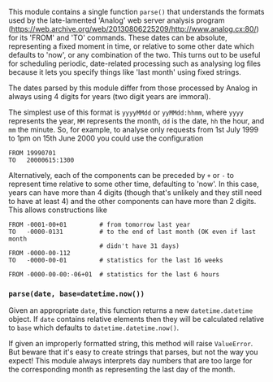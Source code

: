 This module contains a single function `parse()` that understands the formats
used by the late-lamented 'Analog' web server analysis program
(https://web.archive.org/web/20130806225209/http://www.analog.cx:80/) for its
'FROM' and 'TO' commands. These dates can be absolute, representing a fixed
moment in time, or relative to some other date which defaults to 'now', or any
combination of the two. This turns out to be useful for scheduling
periodic, date-related processing such as analysing log files because it lets
you specify things like 'last month' using fixed strings.

The dates parsed by this module differ from those processed by Analog in
always using 4 digits for years (two digit years are immoral).

The simplest use of this format is `yyyyMMdd` or `yyMMdd:hhmm`, where `yyyy`
represents the year, `MM` represents the month, `dd` is the date, `hh` the
hour, and `mm` the minute. So, for example, to analyse only requests from 1st
July 1999 to 1pm on 15th June 2000 you could use the configuration

    FROM 19990701
    TO   20000615:1300

Alternatively, each of the components can be preceded by `+` or `-` to
represent time relative to some other time, defaulting to 'now'. In this case,
years can have more than 4 digits (though that's unlikely and they still need
to have at least 4) and the other components can have more than 2 digits. This
allows constructions like

    FROM -0001-00+01         # from tomorrow last year
    TO   -0000-0131          # to the end of last month (OK even if last month
                             # didn't have 31 days)
    FROM -0000-00-112
    TO   -0000-00-01         # statistics for the last 16 weeks

    FROM -0000-00-00:-06+01  # statistics for the last 6 hours

### `parse(date, base=datetime.now())`

Given an appropriate `date`, this function returns a new
`datetime.datetime` object.  If `date` contains relative elements then they will
be calculated relative to `base` which defaults to `datetime.datetime.now()`.

If given an improperly formatted string, this method will raise `ValueError`.
But beware that it's easy to create strings that parses, but not the way
you expect! This module always interprets day numbers that are too large
for the corresponding month as representing the last day of the month.
